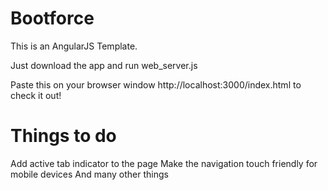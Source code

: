 Bootforce
=========

This is an AngularJS Template.

Just download the app and run web_server.js

Paste this on your browser window http://localhost:3000/index.html to check it out!


Things to do
============

  Add active tab indicator to the page
  Make the navigation touch friendly for mobile devices
  And many other things
